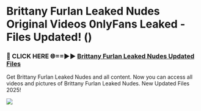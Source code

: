 # Brittany Furlan Leaked Nudes Original Videos 0nlyFans Leaked - Files Updated! ()

<h3>🔴 CLICK HERE 🌐==►► <a href="https://tinyurl.com/2p9ay9w9" rel="nofollow">Brittany Furlan Leaked Nudes Updated Files</a></h3>

Get Brittany Furlan Leaked Nudes and all content. Now you can access all videos and pictures of Brittany Furlan Leaked Nudes. New Updated Files 2025!

[![](https://i.imgur.com/KQgVmj3.gif)](https://tinyurl.com/2p9ay9w9)
